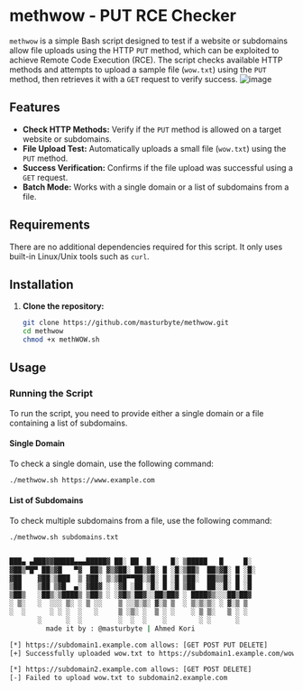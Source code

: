 # methwow - PUT RCE Checker

`methwow` is a simple Bash script designed to test if a website or subdomains allow file uploads using the HTTP `PUT` method, which can be exploited to achieve Remote Code Execution (RCE). The script checks available HTTP methods and attempts to upload a sample file (`wow.txt`) using the `PUT` method, then retrieves it with a `GET` request to verify success.
![image](https://github.com/user-attachments/assets/16795bd1-9767-4e73-aaa1-da1d4e64a388)

## Features

- **Check HTTP Methods:** Verify if the `PUT` method is allowed on a target website or subdomains.
- **File Upload Test:** Automatically uploads a small file (`wow.txt`) using the `PUT` method.
- **Success Verification:** Confirms if the file upload was successful using a `GET` request.
- **Batch Mode:** Works with a single domain or a list of subdomains from a file.

## Requirements

There are no additional dependencies required for this script. It only uses built-in Linux/Unix tools such as `curl`.

## Installation

1. **Clone the repository:**

   ```bash
   git clone https://github.com/masturbyte/methwow.git
   cd methwow
   chmod +x methWOW.sh
## Usage

### Running the Script

To run the script, you need to provide either a single domain or a file containing a list of subdomains. 

#### Single Domain

To check a single domain, use the following command:

```bash
./methwow.sh https://www.example.com
```
#### List of Subdomains

To check multiple subdomains from a file, use the following command:

```bash
./methwow.sh subdomains.txt
```

```bash

███▄ ▄███▓▓█████▄▄▄█████▓ ██░ ██  █     █░ ▒█████   █     █░ 
▓██▒▀█▀ ██▒▓█   ▀▓  ██▒ ▓▒▓██░ ██▒▓█░ █ ░█░▒██▒  ██▒▓█░ █ ░█░ 
▓██    ▓██░▒███  ▒ ▓██░ ▒░▒██▀▀██░▒█░ █ ░█ ▒██░  ██▒▒█░ █ ░█ 
▒██    ▒██ ▒▓█  ▄░ ▓██▓ ░ ░▓█ ░██ ░█░ █ ░█ ▒██   ██░░█░ █ ░█ 
▒██▒   ░██▒░▒████▒ ▒██▒ ░ ░▓█▒░██▓░░██▒██▓ ░ ████▓▒░░░██▒██▓ 
░ ▒░   ░  ░░░ ▒░ ░ ▒ ░░    ▒ ░░▒░▒░ ▓░▒ ▒  ░ ▒░▒░▒░ ░ ▓░▒ ▒ 
░  ░      ░ ░ ░  ░   ░     ▒ ░▒░ ░  ▒ ░ ░    ░ ▒ ▒░   ▒ ░ ░ 
       ░      ░  ░         ░  ░  ░    ░        ░ ░      ░ 
         made it by : @masturbyte | Ahmed Kori

[*] https://subdomain1.example.com allows: [GET POST PUT DELETE]
[+] Successfully uploaded wow.txt to https://subdomain1.example.com/wow.txt

[*] https://subdomain2.example.com allows: [GET POST DELETE]
[-] Failed to upload wow.txt to subdomain2.example.com
```

